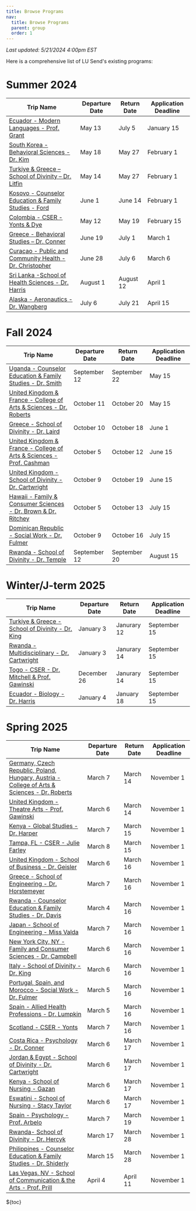 ```yaml
---
title: Browse Programs
nav:
  title: Browse Programs
  parent: group
  order: 1
---
```

*Last updated: 5/21/2024 4:00pm EST*

Here is a comprehensive list of LU Send's existing programs:

# Summer 2024
| Trip Name                                                                                                                                                               | Departure Date  | Return Date  | Application Deadline     |
| ----------------------------------------------------------------------------------------------------------------------------------------------------------------------- | --------------- | ------------ | ------------------------ |
| [Ecuador - Modern Languages - Prof. Grant](https://liberty-sa.terradotta.com/index.cfm?FuseAction=Programs.ViewProgram&Program_ID=12097)                                | May 13          | July 5       | January 15               |
| [South Korea - Behavioral Sciences - Dr. Kim](https://liberty-sa.terradotta.com/index.cfm?FuseAction=Programs.ViewProgram&Program_ID=12229)                             | May 18          | May 27       | February 1               |
| [Turkiye & Greece – School of Divinity – Dr. Litfin](https://liberty-sa.terradotta.com/index.cfm?FuseAction=Programs.ViewProgram&Program_ID=12468)                      | May 14          | May 27       | February 1               |
| [Kosovo - Counselor Education & Family Studies - Ford](https://liberty-sa.terradotta.com/index.cfm?FuseAction=Programs.ViewProgram&Program_ID=12474)                    | June 1          | June 14      | February 1               |
| [Colombia - CSER - Yonts & Dye](https://liberty-sa.terradotta.com/index.cfm?FuseAction=Programs.ViewProgram&Program_ID=12480)                                           | May 12          | May 19       | February 15              |
| [Greece - Behavioral Studies – Dr. Conner](https://liberty-sa.terradotta.com/index.cfm?FuseAction=Programs.ViewProgram&Program_ID=12239)                                | June 19         | July 1       | March 1                  |
| [Curaçao - Public and Community Health - Dr. Christopher](https://liberty-sa.terradotta.com/index.cfm?FuseAction=Programs.ViewProgram&Program_ID=12479)                 | June 28         | July 6       | March 6                  |
| [Sri Lanka -School of Health Sciences - Dr. Harris](https://liberty-sa.terradotta.com/index.cfm?FuseAction=Programs.ViewProgram&Program_ID=12485)                       | August 1        | August 12    | April 1                  |
| [Alaska - Aeronautics - Dr. Wangberg](https://liberty-sa.terradotta.com/index.cfm?FuseAction=Programs.ViewProgram&Program_ID=12486)                                     | July 6          | July 21      | April 15                 |

# Fall 2024
| Trip Name                                                                                                                                                               | Departure Date  | Return Date  | Application Deadline     |
| ----------------------------------------------------------------------------------------------------------------------------------------------------------------------- | --------------- | ------------ | ------------------------ |
| [Uganda - Counselor Education & Family Studies - Dr. Smith](https://liberty-sa.terradotta.com/index.cfm?FuseAction=Programs.ViewProgram&Program_ID=12508)               | September 12    | September 22 | May 15                   |
| [United Kingdom & France - College of Arts & Sciences - Dr. Roberts](https://liberty-sa.terradotta.com/index.cfm?FuseAction=Programs.ViewProgram&Program_ID=12504)      | October 11      | October 20   | May 15                   |
| [Greece - School of Divinity - Dr. Laird](https://liberty-sa.terradotta.com/index.cfm?FuseAction=Programs.ViewProgram&Program_ID=12498)                                 | October 10      | October 18   | June 1                   |
| [United Kingdom & France - College of Arts & Sciences - Prof. Cashman](https://liberty-sa.terradotta.com/index.cfm?FuseAction=Programs.ViewProgram&Program_ID=12506)    | October 5       | October 12   | June 15                  |
| [United Kingdom - School of Divinity - Dr. Cartwright](https://liberty-sa.terradotta.com/index.cfm?FuseAction=Programs.ViewProgram&Program_ID=12477)                    | October 9       | October 19   | June 15                  |
| [Hawaii - Family & Consumer Sciences - Dr. Brown & Dr. Ritchey](https://liberty-sa.terradotta.com/index.cfm?FuseAction=Programs.ViewProgram&Program_ID=12507)           | October 5       | October 13   | July 15                  |
| [Dominican Republic - Social Work - Dr. Fulmer](https://liberty-sa.terradotta.com/index.cfm?FuseAction=Programs.ViewProgram&Program_ID=12260)                           | October 9       | October 16   | July 15                  |
| [Rwanda - School of Divinity - Dr. Temple](https://liberty-sa.terradotta.com/index.cfm?FuseAction=Programs.ViewProgram&Program_ID=12498)                                | September 12    | September 20 | August 15                |

# Winter/J-term 2025
| Trip Name                                                                                                                                                               | Departure Date  | Return Date  | Application Deadline     |
| ----------------------------------------------------------------------------------------------------------------------------------------------------------------------- | --------------- | ------------ | ------------------------ |
| [Turkiye & Greece - School of Divinity - Dr. King](https://liberty-sa.terradotta.com/index.cfm?FuseAction=Programs.ViewProgram&Program_ID=12515)                        | January 3       | Janurary 12  | September 15             |
| [Rwanda - Multidisciplinary - Dr. Cartwright](https://liberty-sa.terradotta.com/index.cfm?FuseAction=Programs.ViewProgram&Program_ID=12414)                             | January 3       | Janurary 14  | September 15             |
| [Togo - CSER - Dr. Mitchell & Prof. Gawinski](https://liberty-sa.terradotta.com/index.cfm?FuseAction=Programs.ViewProgram&Program_ID=12510)                             | December 26     | Janurary 14  | September 15             |
| [Ecuador - Biology - Dr. Harris](https://liberty-sa.terradotta.com/index.cfm?FuseAction=Programs.ViewProgram&Program_ID=12471)                                          | January 4       | January 18   | September 15             |

# Spring 2025
| Trip Name                                                                                                                                                               | Departure Date  | Return Date  | Application Deadline     |
| ----------------------------------------------------------------------------------------------------------------------------------------------------------------------- | --------------- | ------------ | ------------------------ |
| [Germany, Czech Republic, Poland, Hungary, Austria - College of Arts & Sciences - Dr. Roberts](# "Coming Soon!")                                                        | March 7         | March 14     | November 1               |
| [United Kingdom - Theatre Arts - Prof. Gawinski](https://liberty-sa.terradotta.com/index.cfm?FuseAction=Programs.ViewProgram&Program_ID=12527)                          | March 6         | March 14     | November 1               |
| [Kenya - Global Studies - Dr. Harper](https://liberty-sa.terradotta.com/index.cfm?FuseAction=Programs.ViewProgram&Program_ID=12523)                                     | March 7         | March 15     | November 1               |
| [Tampa, FL - CSER - Julie Farley](https://liberty-sa.terradotta.com/index.cfm?FuseAction=Programs.ViewProgram&Program_ID=12522)                                         | March 8         | March 15     | November 1               |
| [United Kingdom - School of Business - Dr. Geisler](https://liberty-sa.terradotta.com/index.cfm?FuseAction=Programs.ViewProgram&Program_ID=12528)                       | March 6         | March 16     | November 1               |
| [Greece - School of Engineering - Dr. Horstemeyer](https://liberty-sa.terradotta.com/index.cfm?FuseAction=Programs.ViewProgram&Program_ID=12526)                        | March 7         | March 16     | November 1               |
| [Rwanda - Counselor Education & Family Studies - Dr. Davis](https://liberty-sa.terradotta.com/index.cfm?FuseAction=Programs.ViewProgram&Program_ID=12420)               | March 4         | March 16     | November 1               |
| [Japan - School of Engineering - Miss Valda](https://liberty-sa.terradotta.com/index.cfm?FuseAction=Programs.ViewProgram&Program_ID=11932)                              | March 7         | March 16     | November 1               | 
| [New York City, NY - Family and Consumer Sciences - Dr. Campbell](https://liberty-sa.terradotta.com/index.cfm?FuseAction=Programs.ViewProgram&Program_ID=12521)         | March 6         | March 16     | November 1               |
| [Italy - School of Divinity - Dr. King](https://liberty-sa.terradotta.com/index.cfm?FuseAction=Programs.ViewProgram&Program_ID=11931)                                   | March 6         | March 16     | November 1               |
| [Portugal, Spain, and Morocco - Social Work - Dr. Fulmer](https://liberty-sa.terradotta.com/index.cfm?FuseAction=Programs.ViewProgram&Program_ID=12517)                 | March 5         | March 16     | November 1               |
| [Spain - Allied Health Professions - Dr. Lumpkin](https://liberty-sa.terradotta.com/index.cfm?FuseAction=Programs.ViewProgram&Program_ID=12099)                         | March 5         | March 16     | November 1               |
| [Scotland - CSER - Yonts](https://liberty-sa.terradotta.com/index.cfm?FuseAction=Programs.ViewProgram&Program_ID=12502)                                                 | March 7         | March 16     | November 1               |
| [Costa Rica - Psychology - Dr. Conner](https://liberty-sa.terradotta.com/index.cfm?FuseAction=Programs.ViewProgram&Program_ID=12444)                                    | March 6         | March 17     | November 1               |
| [Jordan & Egypt - School of Divinity - Dr. Cartwright](https://liberty-sa.terradotta.com/index.cfm?FuseAction=Programs.ViewProgram&Program_ID=12516)                    | March 6         | March 17     | November 1               |
| [Kenya - School of Nursing - Gazan](https://liberty-sa.terradotta.com/index.cfm?FuseAction=Programs.ViewProgram&Program_ID=12408)                                       | March 6         | March 17     | November 1               |
| [Eswatini - School of Nursing - Stacy Taylor](https://liberty-sa.terradotta.com/index.cfm?FuseAction=Programs.ViewProgram&Program_ID=12519)                             | March 6         | March 17     | November 1               |
| [Spain - Psychology - Prof. Arbelo](# "Coming Soon!")                                                                                                                   | March 7         | March 19     | November 1               |
| [Rwanda- School of Divinity - Dr. Hercyk](https://liberty-sa.terradotta.com/index.cfm?FuseAction=Programs.ViewProgram&Program_ID=12518)                                 | March 17        | March 28     | November 1               |
| [Philippines - Counselor Education & Family Studies - Dr. Shiderly](https://liberty-sa.terradotta.com/index.cfm?FuseAction=Programs.ViewProgram&Program_ID=12382)       | March 15        | March 28     | November 1               |
| [Las Vegas, NV - School of Communication & the Arts - Prof. Prill](https://liberty-sa.terradotta.com/index.cfm?FuseAction=Programs.ViewProgram&Program_ID=12513)        | April 4         | April 11     | November 1               |

${toc}
